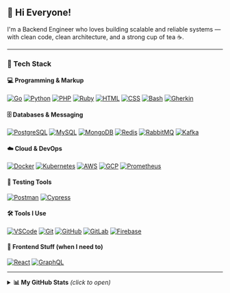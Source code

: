 ## 👋 Hi Everyone!

I'm a Backend Engineer who loves building scalable and reliable systems — with clean code, clean architecture, and a strong cup of tea ☕️.

---

### 🚀 Tech Stack

#### 💻 Programming & Markup
[![Go](https://skillicons.dev/icons?i=go)](https://skillicons.dev)
[![Python](https://skillicons.dev/icons?i=python)](https://skillicons.dev)
[![PHP](https://skillicons.dev/icons?i=php)](https://skillicons.dev)
[![Ruby](https://skillicons.dev/icons?i=ruby)](https://skillicons.dev)
[![HTML](https://skillicons.dev/icons?i=html)](https://skillicons.dev)
[![CSS](https://skillicons.dev/icons?i=css)](https://skillicons.dev)
[![Bash](https://skillicons.dev/icons?i=bash)](https://skillicons.dev)
[![Gherkin](https://skillicons.dev/icons?i=gherkin)](https://skillicons.dev)

#### 🗄️ Databases & Messaging
[![PostgreSQL](https://skillicons.dev/icons?i=postgres)](https://skillicons.dev)
[![MySQL](https://skillicons.dev/icons?i=mysql)](https://skillicons.dev)
[![MongoDB](https://skillicons.dev/icons?i=mongodb)](https://skillicons.dev)
[![Redis](https://skillicons.dev/icons?i=redis)](https://skillicons.dev)
[![RabbitMQ](https://skillicons.dev/icons?i=rabbitmq)](https://skillicons.dev)
[![Kafka](https://skillicons.dev/icons?i=kafka)](https://skillicons.dev)

#### ☁️ Cloud & DevOps
[![Docker](https://skillicons.dev/icons?i=docker)](https://skillicons.dev)
[![Kubernetes](https://skillicons.dev/icons?i=kubernetes)](https://skillicons.dev)
[![AWS](https://skillicons.dev/icons?i=aws)](https://skillicons.dev)
[![GCP](https://skillicons.dev/icons?i=gcp)](https://skillicons.dev)
[![Prometheus](https://skillicons.dev/icons?i=prometheus)](https://skillicons.dev)

#### 🧪 Testing Tools
[![Postman](https://skillicons.dev/icons?i=postman)](https://skillicons.dev)
[![Cypress](https://skillicons.dev/icons?i=cypress)](https://skillicons.dev)

#### 🛠️ Tools I Use
[![VSCode](https://skillicons.dev/icons?i=vscode)](https://skillicons.dev)
[![Git](https://skillicons.dev/icons?i=git)](https://skillicons.dev)
[![GitHub](https://skillicons.dev/icons?i=github)](https://skillicons.dev)
[![GitLab](https://skillicons.dev/icons?i=gitlab)](https://skillicons.dev)
[![Firebase](https://skillicons.dev/icons?i=firebase)](https://skillicons.dev)

#### 🎨 Frontend Stuff (when I need to)
[![React](https://skillicons.dev/icons?i=react)](https://skillicons.dev)
[![GraphQL](https://skillicons.dev/icons?i=graphql)](https://skillicons.dev)

---

<details>
<summary><b>📊 My GitHub Stats</b> <i>(click to open)</i></summary>
<br/>
<p align="left">
<a href="https://github.com/riyanathariq">
  <img height="180em" src="https://github-readme-stats-eight-theta.vercel.app/api?username=riyanathariq&show_icons=true&theme=algolia&include_all_commits=true&count_private=true"/>
  <img height="180em" src="https://github-readme-stats-eight-theta.vercel.app/api/top-langs/?username=riyanathariq&layout=compact&langs_count=8&theme=algolia"/>
</a>
</p>
</details>
